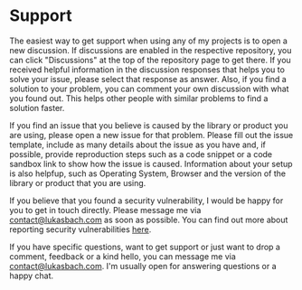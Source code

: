 # Support

The easiest way to get support when using any of my projects is to open a new discussion. If discussions are enabled in the respective
repository, you can click "Discussions" at the top of the repository page to get there. If you received helpful information in the discussion
responses that helps you to solve your issue, please select that response as answer. Also, if you find a solution to your problem, you can comment
your own discussion with what you found out. This helps other people with similar problems to find a solution faster.

If you find an issue that you believe is caused by the library or product you are using, please open a new issue for that problem. Please fill
out the issue template, include as many details about the issue as you have and, if possible, provide reproduction steps such as a code snippet
or a code sandbox link to show how the issue is caused. Information about your setup is also helpfup, such as Operating System, Browser and the version
of the library or product that you are using.

If you believe that you found a security vulnerability, I would be happy for you to get in touch directly. Please message me via contact@lukasbach.com 
as soon as possible. You can find out more about reporting security vulnerabilities [here](https://github.com/lukasbach/.github/blob/main/SECURITY.md).

If you have specific questions, want to get support or just want to drop a comment, feedback or a kind hello, you can message me via contact@lukasbach.com.
I'm usually open for answering questions or a happy chat.
